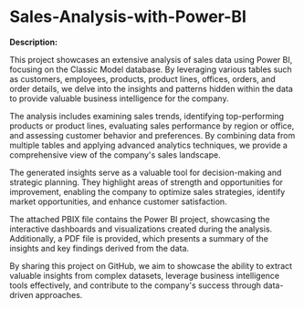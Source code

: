 # Sales-Analysis-with-Power-BI

**Description:**

This project showcases an extensive analysis of sales data using Power BI, focusing on the Classic Model database. By leveraging various tables such as customers, employees, products, product lines, offices, orders, and order details, we delve into the insights and patterns hidden within the data to provide valuable business intelligence for the company.

The analysis includes examining sales trends, identifying top-performing products or product lines, evaluating sales performance by region or office, and assessing customer behavior and preferences. By combining data from multiple tables and applying advanced analytics techniques, we provide a comprehensive view of the company's sales landscape.

The generated insights serve as a valuable tool for decision-making and strategic planning. They highlight areas of strength and opportunities for improvement, enabling the company to optimize sales strategies, identify market opportunities, and enhance customer satisfaction.

The attached PBIX file contains the Power BI project, showcasing the interactive dashboards and visualizations created during the analysis. Additionally, a PDF file is provided, which presents a summary of the insights and key findings derived from the data.

By sharing this project on GitHub, we aim to showcase the ability to extract valuable insights from complex datasets, leverage business intelligence tools effectively, and contribute to the company's success through data-driven approaches.
